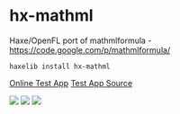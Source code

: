 # hx-mathml
Haxe/OpenFL port of mathmlformula - https://code.google.com/p/mathmlformula/

```
haxelib install hx-mathml
```

<a href="https://dl.dropboxusercontent.com/u/26678671/math-ml/TestApp.swf">Online Test App</a>
<a href="https://github.com/sciencePowerApp/hx-mathml/tree/master/TestApp">Test App Source</a>

<img src="https://raw.github.com/sciencePowerApp/hx-mathml/master/images/1.png" />
<img src="https://raw.github.com/sciencePowerApp/hx-mathml/master/images/2.png" />
<img src="https://raw.github.com/sciencePowerApp/hx-mathml/master/images/3.png" />

